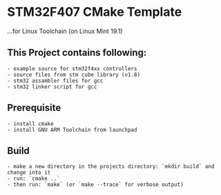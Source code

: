 # STM32F407 CMake Template 
...for Linux Toolchain (on Linux Mint 19.1)

## This Project contains following:
```
- example source for stm32f4xx controllers
- source files from stm cube library (v1.8)
- stm32 assambler files for gcc
- stm32 linker script for gcc
```

## Prerequisite
```
- install cmake
- install GNU ARM Toolchain from launchpad 
```

## Build
```
- make a new directory in the projects directory: `mkdir build` and change into it
- run: `cmake ..`
- then run: `make` (or `make --trace` for verbose output) 
```


